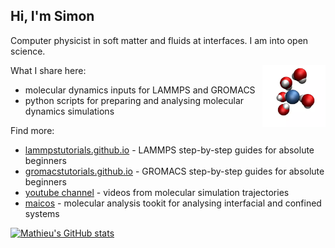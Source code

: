 ## Hi, I'm Simon

Computer physicist in soft matter and fluids at interfaces. I am into open science. 

<a href="webp">
  <img src="webp/dancingmolecules.webp" align="right" width="20%"/>
</a>

What I share here:

- molecular dynamics inputs for LAMMPS and GROMACS
- python scripts for preparing and analysing molecular dynamics simulations

Find more:

- [lammpstutorials.github.io](https://lammpstutorials.github.io/) - LAMMPS step-by-step guides for absolute beginners
- [gromacstutorials.github.io](https://gromacstutorials.github.io/) - GROMACS step-by-step guides for absolute beginners
- [youtube channel](https://www.youtube.com/c/SimonGravelle) - videos from molecular simulation trajectories
- [maicos](https://maicos-devel.gitlab.io/maicos/index.html) - molecular analysis tookit for analysing interfacial and confined systems

<!--

[![YouTube Channel Views](https://img.shields.io/youtube/channel/views/UCLmK_9wpyLVpcP7BPgN6BIw?label=youtube%20views&style=plastic)](https://www.youtube.com/c/SimonGravelle) [![YouTube Channel Subscribers](https://img.shields.io/youtube/channel/subscribers/UCLmK_9wpyLVpcP7BPgN6BIw?label=youtube%20subscribers&style=plastic)](https://www.youtube.com/c/SimonGravelle) 

<a href="lammpstutorials.github.io" style="text-decoration:none">lammpstutorials.github.io</a>

-->

[![Mathieu's GitHub stats](https://github-readme-stats.vercel.app/api?username=simongravelle)](https://github.com/anuraghazra/github-readme-stats)
